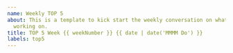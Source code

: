 ```yaml
---
name: Weekly TOP 5
about: This is a template to kick start the weekly conversation on what DevRel is
  working on.
title: TOP 5 Week {{ weekNumber }} {{ date | date('MMMM Do') }}
labels: top5
---
```

